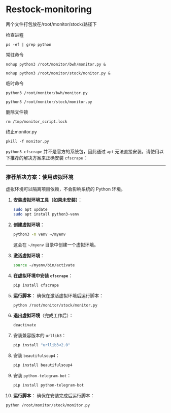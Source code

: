 # Restock-monitoring

两个文件打包放在/root/monitor/stock/路径下


检查进程
```
ps -ef | grep python
```

常驻命令
```
nohup python3 /root/monitor/bwh/monitor.py &
```
```
nohup python3 /root/monitor/stock/monitor.py &
```
临时命令
```
python3 /root/monitor/bwh/monitor.py
```
```
python3 /root/monitor/stock/monitor.py
```
删除文件锁
```
rm /tmp/monitor_script.lock
```
终止monitor.py
```
pkill -f monitor.py
```
`python3-cfscrape` 并不是官方的系统包，因此通过 `apt` 无法直接安装。请使用以下推荐的解决方案来正确安装 `cfscrape`：

---

### **推荐解决方案：使用虚拟环境**
虚拟环境可以隔离项目依赖，不会影响系统的 Python 环境。

1. **安装虚拟环境工具（如果未安装）**：
   ```bash
   sudo apt update
   sudo apt install python3-venv
   ```

2. **创建虚拟环境**：
   ```bash
   python3 -m venv ~/myenv
   ```
   这会在 `~/myenv` 目录中创建一个虚拟环境。

3. **激活虚拟环境**：
   ```bash
   source ~/myenv/bin/activate
   ```

4. **在虚拟环境中安装 `cfscrape`**：
   ```bash
   pip install cfscrape
   ```

5. **运行脚本**：
   确保在激活虚拟环境后运行脚本：
   ```bash
   python /root/monitor/stock/monitor.py
   ```

6. **退出虚拟环境**（完成工作后）：
   ```bash
   deactivate
   ```
   
7. 安装兼容版本的 `urllib3`：
   ```bash
   pip install "urllib3<2.0"
   ```

8. 安装 `beautifulsoup4`：
   ```bash
   pip install beautifulsoup4
   ```

9. 安装 `python-telegram-bot`：
   ```bash
   pip install python-telegram-bot
   ```

10. **运行脚本**：
   确保在安装完成后运行脚本：
   ```bash
   python /root/monitor/stock/monitor.py
   ```
